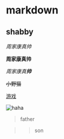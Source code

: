 # markdown
## shabby
_周家康真帅_

**周家康真帅**

_周家康真**帅**_

~~小野猫~~

[游戏](http://www.4399.com)

![haha](https://timgsa.baidu.com/timg?image&quality=80&size=b9999_10000&sec=1497502426446&di=5884c7b15286e611a29d1a87e2490300&imgtype=0&src=http%3A%2F%2Fi.ebayimg.com%2F00%2Fs%2FOTAwWDE2MDA%3D%2Fz%2FnR4AAOSw44BYDSiG%2F%2524_57.JPG%3Fset_id%3D8800005007)

>father

>>son
